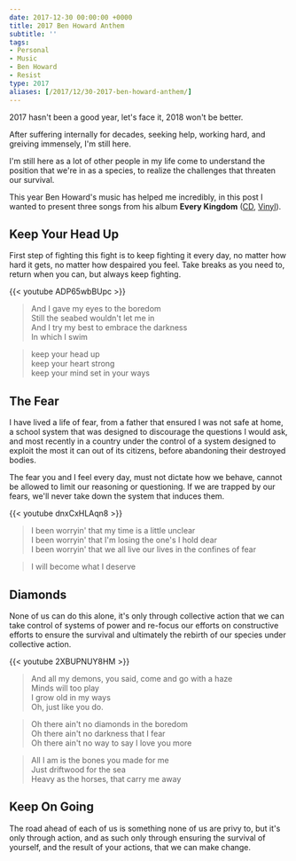 ```yaml
---
date: 2017-12-30 00:00:00 +0000
title: 2017 Ben Howard Anthem
subtitle: ''
tags:
- Personal
- Music
- Ben Howard
- Resist
type: 2017
aliases: [/2017/12/30-2017-ben-howard-anthem/]
---
```


2017 hasn't been a good year, let's face it, 2018 won't be better.

After suffering internally for decades, seeking help, working hard, and greiving immensely, I'm still here.

I'm still here as a lot of other people in my life come to understand the position that we're in as a species, to realize the challenges that threaten our survival.

This year Ben Howard's music has helped me incredibly, in this post I wanted to present three songs from his album **Every Kingdom** ([CD](https://store.benhowardmusic.co.uk/*/Music/Every-Kingdom-Standard-CD/4NVW04V3000), [Vinyl](https://store.benhowardmusic.co.uk/*/Music/Every-Kingdom-Vinyl/4RMZ04V3000)).

## Keep Your Head Up

First step of fighting this fight is to keep fighting it every day, no matter how hard it gets, no matter how despaired you feel. Take breaks as you need to, return when you can, but always keep fighting.

{{< youtube ADP65wbBUpc >}}

> And I gave my eyes to the boredom<br/>
> Still the seabed wouldn't let me in<br/>
> And I try my best to embrace the darkness<br/>
> In which I swim<br/>

> keep your head up<br/>
> keep your heart strong<br/>
> keep your mind set in your ways<br/>

## The Fear

I have lived a life of fear, from a father that ensured I was not safe at home, a school system that was designed to discourage the questions I would ask, and most recently in a country under the control of a system designed to exploit the most it can out of its citizens, before abandoning their destroyed bodies.

The fear you and I feel every day, must not dictate how we behave, cannot be allowed to limit our reasoning or questioning. If we are trapped by our fears, we'll never take down the system that induces them.

{{< youtube dnxCxHLAqn8 >}}

> I been worryin' that my time is a little unclear<br/>
> I been worryin' that I'm losing the one's I hold dear<br/>
> I been worryin' that we all live our lives in the confines of fear<br/>

> I will become what I deserve<br/>

## Diamonds

None of us can do this alone, it's only through collective action that we can take control of systems of power and re-focus our efforts on constructive efforts to ensure the survival and ultimately the rebirth of our species under collective action.

{{< youtube 2XBUPNUY8HM >}}

> And all my demons, you said, come and go with a haze<br/>
> Minds will too play<br/>
> I grow old in my ways<br/>
> Oh, just like you do.<br/>

> Oh there ain't no diamonds in the boredom<br/>
> Oh there ain't no darkness that I fear<br/>
> Oh there ain't no way to say I love you more<br/>

> All I am is the bones you made for me<br/>
> Just driftwood for the sea<br/>
> Heavy as the horses, that carry me away<br/>

## Keep On Going

The road ahead of each of us is something none of us are privy to, but it's only through action, and as such only through ensuring the survival of yourself, and the result of your actions, that we can make change.

<!--

### [Lifeline Australia](https://www.lifeline.org.au/)

### [USA Suicide Hotlines](http://www.suicide.org/suicide-hotlines.html)

### [International Suicide Hotlines](http://www.suicide.org/international-suicide-hotlines.html)

-->
